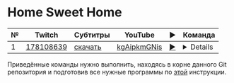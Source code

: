 # Home Sweet Home

| № | Twitch | Субтитры | YouTube | ▶ | Команда |
| --- | --- | --- | --- | --- | --- |
| 1 | [178108639](https://www.twitch.tv/videos/178108639) | [скачать](../chats/v178108639.ass) | [kgAipkmGNis](https://www.youtube.com/watch?v=kgAipkmGNis) | [▶](../src/player.html?v=kgAipkmGNis&s=178108639) | <details>`mpv --sub-file chats/v178108639.ass ytdl://kgAipkmGNis`</details> |

Приведённые команды нужно выполнить, находясь в корне данного Git репозитория и подготовив все нужные программы по [этой](/tutorials/watch-online.md) инструкции.

